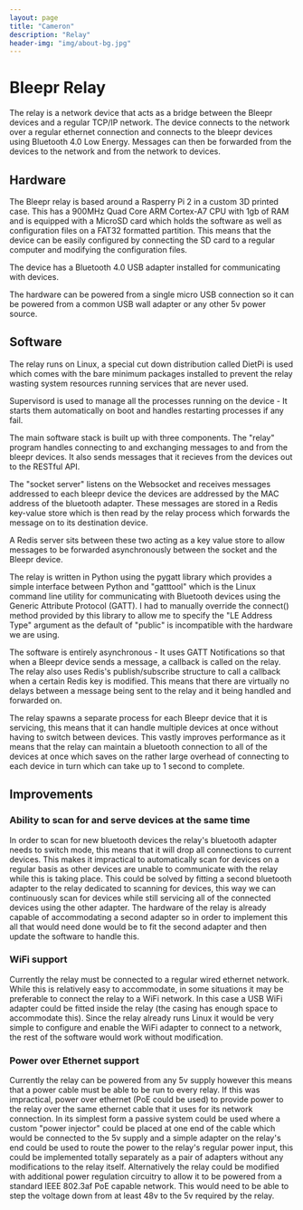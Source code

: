 ```yaml
---
layout: page
title: "Cameron"
description: "Relay"
header-img: "img/about-bg.jpg"
---
```

# Bleepr Relay
The relay is a network device that acts as a bridge between the Bleepr
devices and a regular TCP/IP network.  The device connects to the network
over a regular ethernet connection and connects to the bleepr devices using
Bluetooth 4.0 Low Energy.  Messages can then be forwarded from the devices
to the network and from the network to devices.

## Hardware
The Bleepr relay is based around a Rasperry Pi 2 in a custom 3D printed
case.  This has a 900MHz Quad Core ARM Cortex-A7 CPU with 1gb of RAM and is
equipped with a MicroSD card which holds the software as well as
configuration files on a FAT32 formatted partition.  This means that the
device can be easily configured by connecting the SD card to a regular
computer and modifying the configuration files.

The device has a Bluetooth 4.0 USB adapter installed for communicating
with devices.

The hardware can be powered from a single micro USB connection so it can be
powered from a common USB wall adapter or any other 5v power source.

## Software
The relay runs on Linux, a special cut down distribution called DietPi is
used which comes with the bare minimum packages installed to prevent the relay
wasting system resources running services that are never used.

Supervisord is used to manage all the processes running on the device - It
starts them automatically on boot and handles restarting processes if any fail.

The main software stack is built up with three components.  The "relay" program
handles connecting to and exchanging messages to and from the bleepr devices.
It also sends messages that it recieves from the devices out to the RESTful API.

The "socket server" listens on the Websocket and receives messages addressed to
each bleepr device the devices are addressed by the MAC address of the bluetooth
adapter.  These messages are stored in a Redis key-value store which is then
read by the relay process which forwards the message on to its destination
device.

A Redis server sits between these two acting as a key value store to allow
messages to be forwarded asynchronously between the socket and the Bleepr
device.

The relay is written in Python using the pygatt library which provides a simple
interface between Python and "gatttool" which is the Linux command line utility
for communicating with Bluetooth devices using the Generic Attribute Protocol
(GATT). I had to manually override the connect() method provided by this
library to allow me to specify the "LE Address Type" argument as the default of
"public" is incompatible with the hardware we are using.

The software is entirely asynchronous - It uses GATT Notifications so that when
a Bleepr device sends a message, a callback is called on the relay.  The relay
also uses Redis's publish/subscribe structure to call a callback when a certain
Redis key is modified.  This means that there are virtually no delays between a
message being sent to the relay and it being handled and forwarded on.

The relay spawns a separate process for each Bleepr device that it is servicing,
this means that it can handle multiple devices at once without having to switch
between devices.  This vastly improves performance as it means that the relay
can maintain a bluetooth connection to all of the devices at once which saves on
the rather large overhead of connecting to each device in turn which can take
up to 1 second to complete.

## Improvements
### Ability to scan for and serve devices at the same time
In order to scan for new bluetooth devices the relay's bluetooth adapter needs
to switch mode, this means that it will drop all connections to current devices.
This makes it impractical to automatically scan for devices on a regular basis
as other devices are unable to communicate with the relay while this is taking
place.  This could be solved by fitting a second bluetooth adapter to the relay
dedicated to scanning for devices, this way we can continuously scan for devices
while still servicing all of the connected devices using the other adapter. The
hardware of the relay is already capable of accommodating a second adapter so
in order to implement this all that would need done would be to fit the second
adapter and then update the software to handle this.

### WiFi support
Currently the relay must be connected to a regular wired ethernet network. While
this is relatively easy to accommodate, in some situations it may be preferable
to connect the relay to a WiFi network.  In this case a USB WiFi adapter could
be fitted inside the relay (the casing has enough space to accommodate this).
Since the relay already runs Linux it would be very simple to configure and
enable the WiFi adapter to connect to a network, the rest of the software would
work without modification.

### Power over Ethernet support
Currently the relay can be powered from any 5v supply however this means that a
power cable must be able to be run to every relay.  If this was impractical,
power over ethernet (PoE could be used) to provide power to the relay over the
same ethernet cable that it uses for its network connection.  In its simplest
form a passive system could be used where a custom "power injector" could be
placed at one end of the cable which would be connected to the 5v supply and a
simple adapter on the relay's end could be used to route the power to the
relay's regular power input, this could be implemented totally separately as a
pair of adapters without any modifications to the relay itself.  Alternatively
the relay could be modified with additional power regulation circuitry to allow
it to be powered from a standard IEEE 802.3af PoE capable network.  This would
need to be able to step the voltage down from at least 48v to the 5v required
by the relay.
